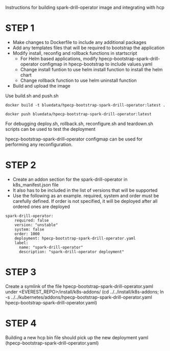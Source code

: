 Instructions for building spark-drill-operator image and integrating with hcp

# STEP 1
* Make changes to Dockerfile to include any additional packages
* Add any templates files that will be required to bootstrap the application
* Modify install, reconfig and rollback functions in startscript
  - For Helm based applications, modify hpecp-bootstrap-spark-drill-operator configmap in hpecp-bootstrap to include
  values.yaml
  - Change install funtion to use helm install function to install the helm chart
  - Change rollback function to use helm uninstall function
* Build and upload the image

Use build.sh and push.sh

```docker build -t bluedata/hpecp-bootstrap-spark-drill-operator:latest .```

```docker push bluedata/hpecp-bootstrap-spark-drill-operator:latest```

For debugging
deploy.sh, rollback.sh, reconfigure.sh and teardown.sh scripts can be used to test the deployment

hpecp-bootstrap-spark-drill-operator configmap can be used for performing any reconfiguration.


# STEP 2
* Create an addon section for the spark-drill-operator in k8s_manifest.json file
* It also has to be included in the list of versions that will be supported
* Use the following as an example. required, system and order must be carefully defined.
  If order is not specified, it will be deployed after all ordered ones are deployed
```
spark-drill-operator:
    required: false
    version: "unstable"
    system: false
    order: 1000
    deployment: hpecp-bootstrap-spark-drill-operator.yaml
    label:
      name: "spark-drill-operator"
      description: "spark-drill-operator deployment"
```

# STEP 3
Create a symlink of the file hpecp-bootstrap-spark-drill-operator.yaml under <EVEREST_REPO>/install/k8s-addons/
(cd ../../install/k8s-addons; ln -s ../../kubernetes/addons/hpecp-bootstrap-spark-drill-operator.yaml hpecp-bootstrap-spark-drill-operator.yaml)

# STEP 4
Building a new hcp bin file should pick up the new deployment yaml (hpecp-bootstrap-spark-drill-operator.yaml)
